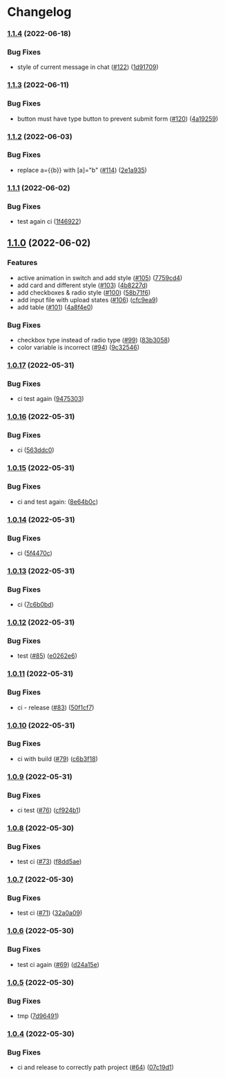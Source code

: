 # Changelog

### [1.1.4](https://github.com/SecretHouseGame/ngx-design-system/compare/v1.1.3...v1.1.4) (2022-06-18)


### Bug Fixes

* style of current message in chat ([#122](https://github.com/SecretHouseGame/ngx-design-system/issues/122)) ([1d91709](https://github.com/SecretHouseGame/ngx-design-system/commit/1d9170938ab40f229b3eed883bf7acab95645415))

### [1.1.3](https://github.com/SecretHouseGame/ngx-design-system/compare/v1.1.2...v1.1.3) (2022-06-11)


### Bug Fixes

* button must have type button to prevent submit form ([#120](https://github.com/SecretHouseGame/ngx-design-system/issues/120)) ([4a19259](https://github.com/SecretHouseGame/ngx-design-system/commit/4a19259aac6933df2f8236a4e3a33c3479c6bf1a))

### [1.1.2](https://github.com/SecretHouseGame/ngx-design-system/compare/v1.1.1...v1.1.2) (2022-06-03)


### Bug Fixes

* replace a={{b}} with [a]="b" ([#114](https://github.com/SecretHouseGame/ngx-design-system/issues/114)) ([2e1a935](https://github.com/SecretHouseGame/ngx-design-system/commit/2e1a9357e2c27d31e61dfd7efb254644b8d71b9e))

### [1.1.1](https://github.com/SecretHouseGame/ngx-design-system/compare/v1.1.0...v1.1.1) (2022-06-02)


### Bug Fixes

* test again ci ([1f46922](https://github.com/SecretHouseGame/ngx-design-system/commit/1f46922f681191f1793e8a89e0ca764791c75b8d))

## [1.1.0](https://github.com/SecretHouseGame/ngx-design-system/compare/v1.0.17...v1.1.0) (2022-06-02)


### Features

* active animation in switch and add style ([#105](https://github.com/SecretHouseGame/ngx-design-system/issues/105)) ([7759cd4](https://github.com/SecretHouseGame/ngx-design-system/commit/7759cd4f7e479173a1325befb585563b5adb91ef))
* add card and different style ([#103](https://github.com/SecretHouseGame/ngx-design-system/issues/103)) ([4b8227d](https://github.com/SecretHouseGame/ngx-design-system/commit/4b8227db5d2947d24acb16d6cd1cba694f7dc7a1))
* add checkboxes & radio style ([#100](https://github.com/SecretHouseGame/ngx-design-system/issues/100)) ([58b71f6](https://github.com/SecretHouseGame/ngx-design-system/commit/58b71f68d6ec77d6098fc9cfa850a79def48cbcc))
* add input file with upload states ([#106](https://github.com/SecretHouseGame/ngx-design-system/issues/106)) ([cfc9ea9](https://github.com/SecretHouseGame/ngx-design-system/commit/cfc9ea93ffdb58e861283e633e5af45d424394d4))
* add table ([#101](https://github.com/SecretHouseGame/ngx-design-system/issues/101)) ([4a8f4e0](https://github.com/SecretHouseGame/ngx-design-system/commit/4a8f4e04a8245bd616b6bfbabf1d4c5660217acc))


### Bug Fixes

* checkbox type instead of radio type ([#99](https://github.com/SecretHouseGame/ngx-design-system/issues/99)) ([83b3058](https://github.com/SecretHouseGame/ngx-design-system/commit/83b30583412a5b64a0947bebb351da0c5530b25c))
* color variable is incorrect ([#94](https://github.com/SecretHouseGame/ngx-design-system/issues/94)) ([9c32546](https://github.com/SecretHouseGame/ngx-design-system/commit/9c32546adf27a90fbf249bf2ee5117aecff3b568))

### [1.0.17](https://github.com/SecretHouseGame/ngx-design-system/compare/v1.0.16...v1.0.17) (2022-05-31)


### Bug Fixes

* ci test again ([9475303](https://github.com/SecretHouseGame/ngx-design-system/commit/9475303190931782cac8f5dc53fefab78252ce20))

### [1.0.16](https://github.com/SecretHouseGame/ngx-design-system/compare/v1.0.15...v1.0.16) (2022-05-31)


### Bug Fixes

* ci ([563ddc0](https://github.com/SecretHouseGame/ngx-design-system/commit/563ddc021fe746b3372954d47fc699c9ce2003e6))

### [1.0.15](https://github.com/SecretHouseGame/ngx-design-system/compare/v1.0.14...v1.0.15) (2022-05-31)


### Bug Fixes

* ci and test again: ([8e64b0c](https://github.com/SecretHouseGame/ngx-design-system/commit/8e64b0c6241806c017a2d765be28c9520ed54eda))

### [1.0.14](https://github.com/SecretHouseGame/ngx-design-system/compare/v1.0.13...v1.0.14) (2022-05-31)


### Bug Fixes

* ci ([5f4470c](https://github.com/SecretHouseGame/ngx-design-system/commit/5f4470c4163185335f3f6f30de3bb05367b56ca6))

### [1.0.13](https://github.com/SecretHouseGame/ngx-design-system/compare/v1.0.12...v1.0.13) (2022-05-31)


### Bug Fixes

* ci ([7c6b0bd](https://github.com/SecretHouseGame/ngx-design-system/commit/7c6b0bdc9dcd62afc192e4fa0bcac6b2c66d34bf))

### [1.0.12](https://github.com/SecretHouseGame/ngx-design-system/compare/v1.0.11...v1.0.12) (2022-05-31)


### Bug Fixes

* test ([#85](https://github.com/SecretHouseGame/ngx-design-system/issues/85)) ([e0262e6](https://github.com/SecretHouseGame/ngx-design-system/commit/e0262e6a2c6d71cfcf4cc20f738114104ea52c44))

### [1.0.11](https://github.com/SecretHouseGame/ngx-design-system/compare/v1.0.10...v1.0.11) (2022-05-31)


### Bug Fixes

* ci - release ([#83](https://github.com/SecretHouseGame/ngx-design-system/issues/83)) ([50f1cf7](https://github.com/SecretHouseGame/ngx-design-system/commit/50f1cf7992ce8ec78a9408779c6dbcacadfc9552))

### [1.0.10](https://github.com/SecretHouseGame/ngx-design-system/compare/v1.0.9...v1.0.10) (2022-05-31)


### Bug Fixes

* ci with build ([#79](https://github.com/SecretHouseGame/ngx-design-system/issues/79)) ([c6b3f18](https://github.com/SecretHouseGame/ngx-design-system/commit/c6b3f18b1bd51bc8a66cc3dd6fd9b4f7a6858e83))

### [1.0.9](https://github.com/SecretHouseGame/ngx-design-system/compare/v1.0.8...v1.0.9) (2022-05-31)


### Bug Fixes

* ci test ([#76](https://github.com/SecretHouseGame/ngx-design-system/issues/76)) ([cf924b1](https://github.com/SecretHouseGame/ngx-design-system/commit/cf924b11d15ab67d086e615226c03f41f46aae85))

### [1.0.8](https://github.com/SecretHouseGame/ngx-design-system/compare/v1.0.7...v1.0.8) (2022-05-30)


### Bug Fixes

* test ci ([#73](https://github.com/SecretHouseGame/ngx-design-system/issues/73)) ([f8dd5ae](https://github.com/SecretHouseGame/ngx-design-system/commit/f8dd5aeead963ac1f4368863d3c401142ad07264))

### [1.0.7](https://github.com/SecretHouseGame/ngx-design-system/compare/v1.0.6...v1.0.7) (2022-05-30)


### Bug Fixes

* test ci ([#71](https://github.com/SecretHouseGame/ngx-design-system/issues/71)) ([32a0a09](https://github.com/SecretHouseGame/ngx-design-system/commit/32a0a099845aa3dde623365f65286fc46de16280))

### [1.0.6](https://github.com/SecretHouseGame/ngx-design-system/compare/v1.0.5...v1.0.6) (2022-05-30)


### Bug Fixes

* test ci again ([#69](https://github.com/SecretHouseGame/ngx-design-system/issues/69)) ([d24a15e](https://github.com/SecretHouseGame/ngx-design-system/commit/d24a15e0325cfc7067f948ceba6a49fc7f7d5cad))

### [1.0.5](https://github.com/SecretHouseGame/ngx-design-system/compare/v1.0.4...v1.0.5) (2022-05-30)


### Bug Fixes

* tmp ([7d96491](https://github.com/SecretHouseGame/ngx-design-system/commit/7d964919c554144abda70b6793ed6dd383dd62ab))

### [1.0.4](https://github.com/SecretHouseGame/ngx-design-system/compare/v1.0.3...v1.0.4) (2022-05-30)


### Bug Fixes

* ci and release to correctly path project ([#64](https://github.com/SecretHouseGame/ngx-design-system/issues/64)) ([07c19d1](https://github.com/SecretHouseGame/ngx-design-system/commit/07c19d13c5e18b450c562dd95b21389e88fdd341))

